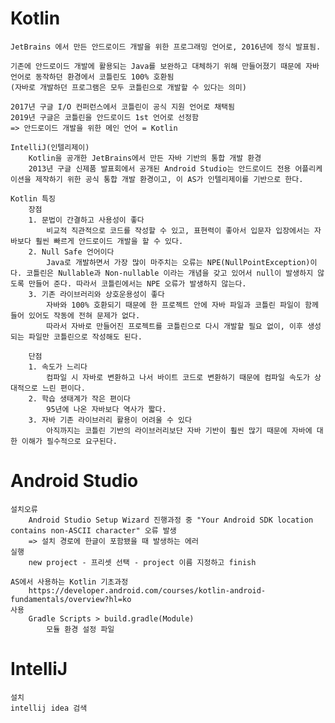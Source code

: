 # Kotlin
    JetBrains 에서 만든 안드로이드 개발을 위한 프로그래밍 언어로, 2016년에 정식 발표됨.

    기존에 안드로이드 개발에 활용되는 Java를 보완하고 대체하기 위해 만들어졌기 때문에 자바 언어로 동작하던 환경에서 코틀린도 100% 호환됨
    (자바로 개발하던 프로그램은 모두 코틀린으로 개발할 수 있다는 의미)

    2017년 구글 I/O 컨퍼런스에서 코틀린이 공식 지원 언어로 채택됨
    2019년 구글은 코틀린을 안드로이드 1st 언어로 선정함
    => 안드로이드 개발을 위한 메인 언어 = Kotlin

    IntelliJ(인텔리제이)
        Kotlin을 공개한 JetBrains에서 만든 자바 기반의 통합 개발 환경
        2013년 구글 신제품 발표회에서 공개된 Android Studio는 안드로이드 전용 어플리케이션을 제작하기 위한 공식 통합 개발 환경이고, 이 AS가 인텔리제이를 기반으로 한다.

    Kotlin 특징
        장점
        1. 문법이 간결하고 사용성이 좋다
            비교적 직관적으로 코드를 작성할 수 있고, 표현력이 좋아서 입문자 입장에서는 자바보다 훨씬 빠르게 안드로이드 개발을 할 수 있다.
        2. Null Safe 언어이다
            Java로 개발하면서 가장 많이 마주치는 오류는 NPE(NullPointException)이다. 코틀린은 Nullable과 Non-nullable 이라는 개념을 갖고 있어서 null이 발생하지 않도록 만들어 준다. 따라서 코틀린에서는 NPE 오류가 발생하지 않는다.
        3. 기존 라이브러리와 상호운용성이 좋다
            자바와 100% 호환되기 때문에 한 프로젝트 안에 자바 파일과 코틀린 파일이 함께 들어 있어도 작동에 전혀 문제가 없다.
            따라서 자바로 만들어진 프로젝트를 코틀린으로 다시 개발할 필요 없이, 이후 생성되는 파일만 코틀린으로 작성해도 된다.

        단점
        1. 속도가 느리다
            컴파일 시 자바로 변환하고 나서 바이트 코드로 변환하기 때문에 컴파일 속도가 상대적으로 느린 편이다.
        2. 학습 생태계가 작은 편이다
            95년에 나온 자바보다 역사가 짧다.
        3. 자바 기존 라이브러리 활용이 어려울 수 있다
            아직까지는 코틀린 기반의 라이브러리보단 자바 기반이 훨씬 많기 때문에 자바에 대한 이해가 필수적으로 요구된다.

# Android Studio
    설치오류
        Android Studio Setup Wizard 진행과정 중 "Your Android SDK location contains non-ASCII character" 오류 발생
        => 설치 경로에 한글이 포함됐을 때 발생하는 에러
    실행
        new project - 프리셋 선택 - project 이름 지정하고 finish
        
    AS에서 사용하는 Kotlin 기초과정
        https://developer.android.com/courses/kotlin-android-fundamentals/overview?hl=ko
    사용
        Gradle Scripts > build.gradle(Module)
            모듈 환경 설정 파일

# IntelliJ
    설치
    intellij idea 검색
